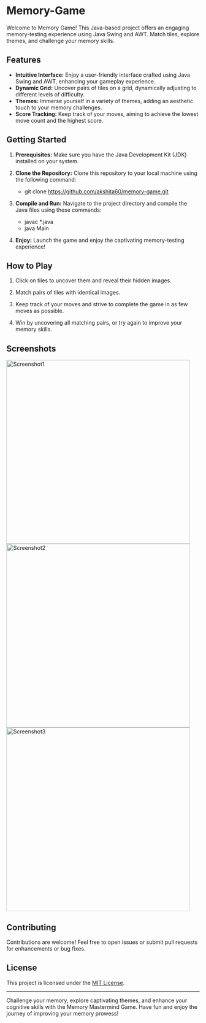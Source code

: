 # Memory-Game
Welcome to Memory Game! This Java-based project offers an engaging memory-testing experience using Java Swing and AWT. Match tiles, explore themes, and challenge your memory skills.


## Features

- **Intuitive Interface:** Enjoy a user-friendly interface crafted using Java Swing and AWT, enhancing your gameplay experience.
- **Dynamic Grid:** Uncover pairs of tiles on a grid, dynamically adjusting to different levels of difficulty.
- **Themes:** Immerse yourself in a variety of themes, adding an aesthetic touch to your memory challenges.
- **Score Tracking:** Keep track of your moves, aiming to achieve the lowest move count and the highest score.


## Getting Started

1. **Prerequisites:** Make sure you have the Java Development Kit (JDK) installed on your system.

2. **Clone the Repository:** Clone this repository to your local machine using the following command:
   - git clone https://github.com/akshita60/memory-game.git
   
3. **Compile and Run:** Navigate to the project directory and compile the Java files using these commands:
   - javac *.java
   - java Main
     
4. **Enjoy:** Launch the game and enjoy the captivating memory-testing experience!

## How to Play

1. Click on tiles to uncover them and reveal their hidden images.

2. Match pairs of tiles with identical images.

3. Keep track of your moves and strive to complete the game in as few moves as possible.

4. Win by uncovering all matching pairs, or try again to improve your memory skills.

## Screenshots
<img width="479" alt="Screenshot1" src="https://github.com/akshita60/Memory-Game/assets/122316097/7d43bae0-feca-4130-a0a3-d56d194a7001">
<img width="479" alt="Screenshot2" src="https://github.com/akshita60/Memory-Game/assets/122316097/c76fe20b-6c71-4f7d-917c-d377ba1fbe9f">
<img width="479" alt="Screenshot3" src="https://github.com/akshita60/Memory-Game/assets/122316097/398b042e-b7ca-4fcb-a0f4-3c28e3e027f6">

## Contributing

Contributions are welcome! Feel free to open issues or submit pull requests for enhancements or bug fixes.

## License

This project is licensed under the [MIT License](LICENSE).

---

Challenge your memory, explore captivating themes, and enhance your cognitive skills with the Memory Mastermind Game. Have fun and enjoy the journey of improving your memory prowess!

